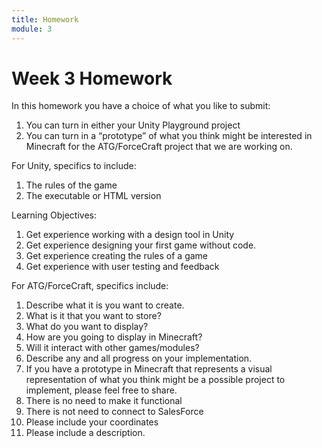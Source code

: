 ```yaml
---
title: Homework
module: 3
---
```


# Week 3 Homework

In this homework you have a choice of what you like to submit:

1.	You can turn in either your Unity Playground project
2.	You can turn in a “prototype” of what you think might be interested in Minecraft for the ATG/ForceCraft project that we are working on.

For Unity, specifics to include:

1.	The rules of the game
2.	The executable or HTML version

Learning Objectives:

1.	Get experience working with a design tool in Unity
2.	Get experience designing your first game without code.
3.	Get experience creating the rules of a game
4.	Get experience with user testing and feedback

For ATG/ForceCraft, specifics include:

1.	Describe what it is you want to create.  
2.	What is it that you want to store?  
3.	What do you want to display?
4.	How are you going to display in Minecraft?
5.	Will it interact with other games/modules?
6.	Describe any and all progress on your implementation.
7.	If you have a prototype in Minecraft that represents a visual representation of what you think might be a possible project to implement, please feel free to share.
8.	There is no need to make it functional
9.	There is not need to connect to SalesForce
10.	Please include your coordinates
11.	Please include a description.

